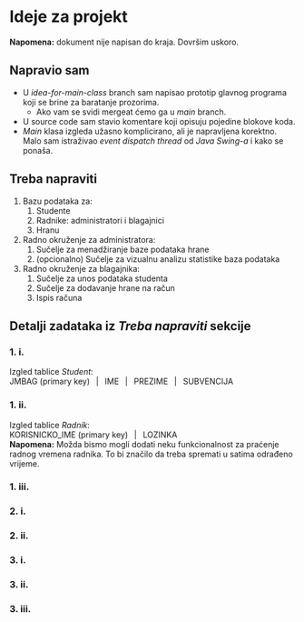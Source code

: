 # Ideje za projekt
**Napomena:** dokument nije napisan do kraja. Dovršim uskoro.

## Napravio sam

* U *idea-for-main-class* branch sam napisao prototip glavnog programa koji se brine za baratanje prozorima.
    * Ako vam se svidi mergeat ćemo ga u *main* branch.
* U source code sam stavio komentare koji opisuju pojedine blokove koda.
* *Main* klasa izgleda užasno komplicirano, ali je napravljena korektno. Malo sam istraživao *event dispatch thread* od *Java Swing-a* i kako se ponaša.

## Treba napraviti

1. Bazu podataka za:
    1. Studente
    2. Radnike: administratori i blagajnici
    3. Hranu 
2. Radno okruženje za administratora:
    1. Sučelje za menadžiranje baze podataka hrane
    2. (opcionalno) Sučelje za vizualnu analizu statistike baza podataka
3. Radno okruženje za blagajnika:
    1. Sučelje za unos podataka studenta
    2. Sučelje za dodavanje hrane na račun
    3. Ispis računa
    
## Detalji zadataka iz *Treba napraviti* sekcije
   
### 1. i.
Izgled tablice *Student*: <br>
JMBAG (primary key) &ensp;|&ensp; IME &ensp;|&ensp; PREZIME &ensp;|&ensp; SUBVENCIJA 
### 1. ii.
Izgled tablice *Radnik*: <br>
KORISNICKO_IME (primary key) &ensp;|&ensp; LOZINKA <br>
**Napomena:** Možda bismo mogli dodati neku funkcionalnost za praćenje radnog vremena radnika. To bi značilo da treba spremati u satima odrađeno vrijeme.
### 1. iii.

### 2. i.

### 2. ii.

### 3. i.

### 3. ii.

### 3. iii.


